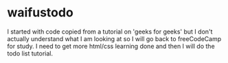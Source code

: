 # waifustodo

I started with code copied from a tutorial on 'geeks for geeks' but I don't actually understand what I am looking at so I will go back to freeCodeCamp for study. I need to get more html/css learning done and then I will do the todo list tutorial.
